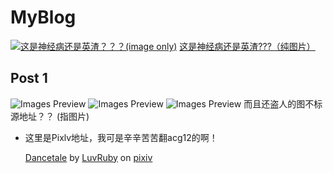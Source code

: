 # MyBlog
<a href="#post-1"><img src="https://raw.githubusercontent.com/Dobby233Liu/dobby233liu.github.io/master/imghook/blog/newblog1frame.jpg" alt="这是神经病还是英渣？？？(image only)"/></a>
[这是神经病还是英渣???（纯图片）](#post-1)
## Post 1
![Images Preview](https://raw.githubusercontent.com/Dobby233Liu/dobby233liu.github.io/master/imghook/blog/blog1.png)
![Images Preview](https://raw.githubusercontent.com/Dobby233Liu/dobby233liu.github.io/master/imghook/blog/yeahblog1.jpg)
![Images Preview](https://raw.githubusercontent.com/Dobby233Liu/dobby233liu.github.io/master/imghook/blog/scammerblog1.jpg)
而且还盗人的图不标源地址？？
 (指图片)
- 这里是Pixlv地址，我可是辛辛苦苦翻acg12的啊！<p><a href="https://www.pixiv.net/member_illust.php?mode=medium&amp;illust_id=56732941" target="_blank">Dancetale</a> by <a href="https://www.pixiv.net/member.php?id=13384290" target="_blank">LuvRuby</a> on <a href="https://www.pixiv.net/" target="_blank">pixiv</a></p>
